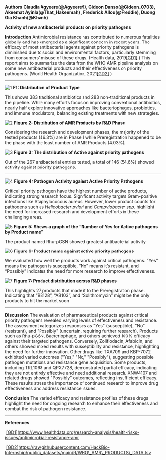  **Authors**
**Claudia Agyeere(@Agyeere9), Gideon Danso(@Gideon\_0703), Akeemat Ayinla(@That\_Hakeemah) , Frederick Allou(@Freddie), Duong Gia Khanh(@Khanh)**

**Activity of new antibacterial products on priority pathogens**

**Introduction**
Antimicrobial resistance has contributed to numerous fatalities globally and has emerged as a significant concern in recent years. The efficacy of most antibacterial agents against priority pathogens is diminished due to social and environmental factors, particularly stemming from consumers' misuse of these drugs. (Health data, 2019[\[GD1\]](#_msocom_1) )
This report aims to summarize the data from the WHO AMR pipeline analysis on some new antibacterial products and their effectiveness on priority pathogens. (World Health Organization, 2021[\[GD2\]](#_msocom_2) )



****

![1](https://github.com/user-attachments/assets/807a66aa-6f1e-4db2-9f4b-9b8566780e52)
**F1: Distribution of Product Type**

This shows 383 traditional antibiotics and 283 non-traditional products in the pipeline. While many efforts focus on improving conventional antibiotics, nearly half explore innovative approaches like bacteriophages, probiotics, and immune modulators, balancing existing treatments with new strategies.

![2](https://github.com/user-attachments/assets/a82125d4-9ca3-436e-9950-ab016921fa6f)
**Figure 2: Distribution of AMR Products by R\&D Phase**

Considering the research and development phases, the majority of the tested products (46.3%) are in Phase 1 while Preregistration happened to be the phase with the least number of AMR Products (4.03%).

![3](https://github.com/user-attachments/assets/76e82a39-9418-49a8-83c7-b5b627a737d2)
**Figure 3: The distribution of Active against priority pathogens**

Out of the 267 antibacterial entries tested, a total of 146 (54.6%) showed activity against priority pathogens.

****

![4](https://github.com/user-attachments/assets/480c2746-fab5-4882-b58d-8ee110253060)
**Figure 4: Pathogen Activity against Active Priority Pathogens**

Critical priority pathogen have the highest number of active products, indicating strong research focus. Significant activity targets Gram-positive infections like Staphylococcus aureus. However, lower product counts for pathogens such as _Helicobacter pylori_ and _Campylobacter spp_. highlight the need for increased research and development efforts in these challenging areas.


![5](https://github.com/user-attachments/assets/16d4cdc8-19c0-4047-9844-71d6330c4e18)
**Figure 5: Shows a graph of the “Number of Yes for Active pathogens by Product name”**

The product named Rhu-pGSN showed greatest antibacterial activity


![6](https://github.com/user-attachments/assets/d306726c-3689-4cdd-a04b-bf8693a8547b)
**Figure 6: Product name against active priority pathogens**

We evaluated how well the products work against critical pathogens. “Yes” means the pathogen is susceptible, “No” means it’s resistant, and “Possibly” indicates the need for more research to improve effectiveness.


![7](https://github.com/user-attachments/assets/82d64e95-0e32-46a2-9193-1bfc2d1c5c6b)
**Figure 7: Product distribution across R\&D phases**

This highlights 27 products that made it to the Preregistration phase. Indicating that “BB128”, “AB103”, and “Solithromycin” might be the only products to hit the market soon

****

**Discussion**
The evaluation of pharmaceutical products against critical priority pathogens revealed varying levels of effectiveness and resistance. The assessment categorizes responses as "Yes" (susceptible), "No" (resistant), and "Possibly" (uncertain, requiring further research). Products such as Rhu-pGSN, Bacteriophage, and others achieved 100% efficacy against their targeted pathogens. Conversely, Zolifiodacin, Afabicin, and others showed mixed results with susceptibility and resistance, highlighting the need for further innovation. Other drugs like TXA709 and KBP-7072 exhibited varied outcomes ("Yes," "No," "Possibly"), suggesting possible pathogen mutations and resistance gene acquisition. Some products, including TRL1068 and QPX7728, demonstrated partial efficacy, indicating they are not entirely effective and need additional research. XNW4107 and related drugs showed "Possibly" outcomes, reflecting insufficient efficacy. These results stress the importance of continued research to improve drug effectiveness and address resistance issues.

**Conclusion**
The varied efficacy and resistance profiles of these drugs highlight the need for ongoing research to enhance their effectiveness and combat the risk of pathogen resistance.


* * *
**References**


 [\[GD1\]](#_msoanchor_1)https://www.healthdata.org/research-analysis/health-risks-issues/antimicrobial-resistance-amr

 [\[GD2\]](#_msoanchor_2)https://raw.githubusercontent.com/HackBio-Internship/public\_datasets/main/R/WHO\_AMR\_PRODUCTS\_DATA.tsv
